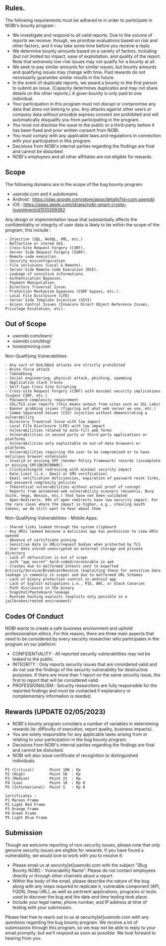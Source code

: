 ## Rules.
The following requirements must be adhered to in order to participate in NOBI's bounty program :
- We investigate and respond to all valid reports. Due to the volume of reports we receive, though, we prioritise evaluations based on risk and other factors, and it may take some time before you receive a reply.
- We determine bounty amounts based on a variety of factors, including (but not limited to) impact, ease of exploitation, and quality of the report. Note that extremely low-risk issues may not qualify for a bounty at all.
- We seek to pay similar amounts for similar issues, but bounty amounts and qualifying issues may change with time. Past rewards do not necessarily guarantee similar results in the future.
- In the event of duplicate reports, we award a bounty to the first person to submit an issue. (Capacity determines duplicates and may not share details on the other reports.) A given bounty is only paid to one individual.
- Your participation in this program must not disrupt or compromise any data that does not belong to you. Any attacks against other users or company data without provable express consent are prohibited and will automatically disqualify you from participating in the program.
- You must not disclose the issue to the public or a third-party before it has been fixed and prior written consent from NOBI.
- You must comply with any applicable laws and regulations in connection with your participation in this program.
- Decisions from NOBI's internal parties regarding the findings are final and cannot be disturbed
- NOBI's employees and all other affiliates are not eligible for rewards.


## Scope
The following domains are in the scope of the bug bounty program:
- usenobi.com and it subdomains
- Android : https://play.google.com/store/apps/details?id=com.usenobi
- iOS : https://apps.apple.com/id/app/nobi-smart-crypto-investment/id1510269362

Any design or implementation issue that substantially affects the confidentiality or integrity of user data is likely to be within the scope of the program, this include : 
```
- Injection (SQL, NoSQL, XML, etc.)
- Reflective or stored XSS.
- Cross-Site Request Forgery (CSRF).
- Server Side Request Forgery (SSRF).
- Remote code execution
- Security misconfiguration
- File inclusions (Local & Remote).
- Server-Side Remote Code Execution (RCE).
- Leakage of sensitive informations.
- Authentication Bypasses.
- Payment Manipulation.
- Directory Traversal Issue.
- Protection Mechanism bypasses (CSRF bypass, etc.).
- Local File Disclosure (LFD) 
- Server Side Template Injection (SSTI)
- Access Control Issues (Insecure Direct Object Reference Issues, Privilege Escalation, etc).
```

## Out of Scope

- usenobi.com/learn/
- usenobi.com/blog/
- honestmining.com

Non-Qualifying Vulnerabilities:
```
- Any sort of DoS/DDoS attacks are strictly prohibited
- Brute force attack
- Tabnabbing
- Social engineering, physical attack, phishing, spamming
- Application stack traces
- Self-type Cross Site Scripting
- Cross-site Request Forgery (CSRF) with minimal security implications (Logout CSRF, etc.)
- Password complexity requirement
- SSL/TLS scan reports (this means output from sites such as SSL Labs)
- Banner grabbing issues (figuring out what web server we use, etc.)
- Comma Separated Values (CSV) injection without demonstrating a vulnerability
- Directory Traversal Issue with low impact
- Local File Disclosure (LFD) with low impact
- Vulnerabilities related to auto-fill web forms
- Vulnerabilities in second party or third party applications or platforms
- Vulnerabilities only exploitable on out-of-date browsers or platforms
- Vulnerabilities requiring the user to be compromised or to have malicious browser extensions
- Invalid or missing SPF (Sender Policy Framework) records (incomplete or missing SPF/DKIM/DMARC)
- Clickjacking/UI redressing with minimal security impact
- Rate Limit (i.e.: Email or SMS verification)
- Email verification deficiencies, expiration of password reset links, and password complexity policies
- Theoretical vulnerabilities without actual proof of concept
- Reports from automated web vulnerability scanners (Acunetix, Burp Suite, Vega, Nessus, etc.) that have not been validated
- Open-Redirects. 99% of open redirects have low security impact. For the rare cases where the impact is higher, e.g., stealing oauth tokens, we do still want to hear about them
```

Non-Qualifying Vulnerabilities - Mobile Apps:
```
- Shared links leaked through the system clipboard
- Any URIs leaked because a malicious app has permission to view URIs opened
- Absence of certificate pinning
- Sensitive data in URLs/request bodies when protected by TLS
- User data stored unencrypted on external storage and private directory
- Lack of obfuscation is out of scope
- auth "app secret" hard-coded/recoverable in apk
- Crashes due to malformed Intents sent to exported Activity/Service/BroadcastReceive (exploiting these for sensitive data leakage is commonly in scope) and due to malformed URL Schemes
- Lack of binary protection control in android app
- Lack of Exploit mitigations i.e., PIE, ARC, or Stack Canaries
- Path disclosure in the binary
- Snapshot/Pasteboard leakage
- Runtime hacking exploits (exploits only possible in a jailbroken/rooted environment)
```

## Codes Of Conduct
NOBI wants to create a safe business environment and uphold professionalism ethics. For this reason, there are three main aspects that need to be considered by every security researcher who participates in the program on our platform:

- CONFIDENTIALITY : All reported security vulnerabilities may not be leaked to the public.
- INTEGRITY : Only reports security issues that are considered valid and do not use the findings of the security vulnerability for destructive purposes. If there are more than 1 report on the same security issue, the first to report that will be considered valid.
- PROFESSIONALISM : Security researchers are fully responsible for the reported findings and must be contacted if explanatory or complementary information is needed.

## Rewards (UPDATE 02/05/2023)

- NOBI's bounty program considers a number of variables in determining rewards (ie: difficulty of execution, report quality, business impacts).
- You are solely responsible for any applicable taxes arising from or relating to your participation in the bug bounty program.
- Decisions from NOBI's internal parties regarding the findings are final and cannot be disturbed.
- NOBI will also issue certificate of recognition to distinguished individuals.
```
P1 (Critical)       Point 100 : Rp
P2 (High)           Point 50  : Rp
P3 (Medium)         Point 25  : Rp
P4 (Low)            Point 10  : Rp 0
P5 (Informational)  Point 5   : Rp 0

Certificates :
P1 Maroon Frame
P2 Light Red Frame
P3 Orange Frame
P4 Green Frame
P5 Light Blue Frame 
```

## Submission
Though we welcome reporting of non-security issues, please note that only genuine security issues are eligible for rewards. If you have found a vulnerability, we would love to work with you to resolve it:

- Please email us at security[et]usenobi.com with the subject “[Bug Bounty NOBI] - Vulnerability Name”. Please do not contact employees directly or through other channels about a report.
- Within the body of the email, please describe the nature of the bug along with any steps required to replicate it, vulnerable component (API, FQDN, Deep URL), as well as pertinent applications, programs or tools used to discover the bug and the date and time testing took place.
- Include your legal name, phone number, and IP address at time of testing with your submission.

Please feel free to reach out to us at security[et]usenobi.com with any questions regarding the bug bounty program. We receive a lot of submissions through this program, so we may not be able to reply to your email promptly, but we'll respond as soon as possible. We look forward to hearing from you.
